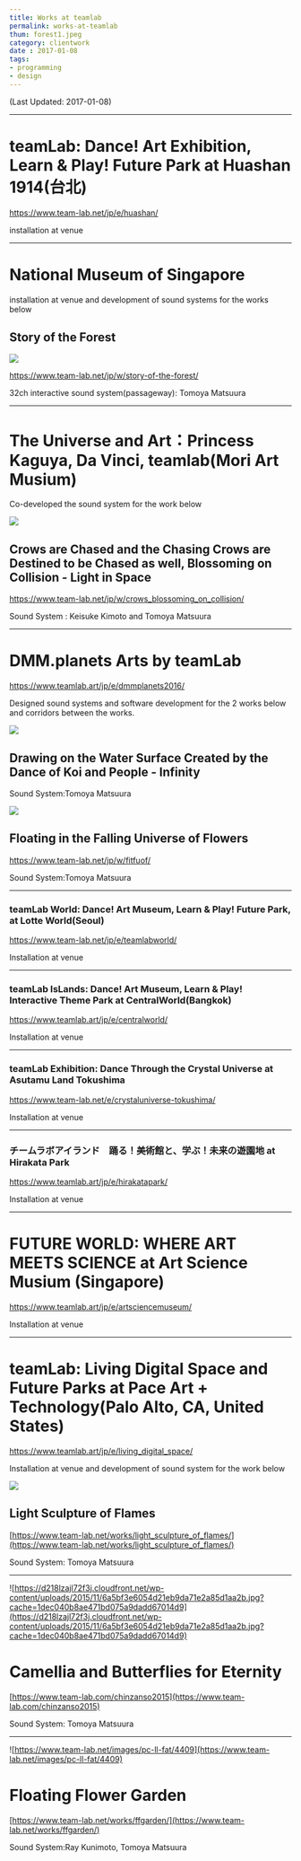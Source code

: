 ```yaml
---
title: Works at teamlab
permalink: works-at-teamlab
thum: forest1.jpeg
category: clientwork
date : 2017-01-08
tags:
- programming
- design
---
```


(Last Updated: 2017-01-08)

---

# teamLab: Dance! Art Exhibition, Learn & Play! Future Park at Huashan 1914(台北)

<https://www.team-lab.net/jp/e/huashan/>

installation at venue

---

# National Museum of Singapore

installation at venue and development of sound systems for the works below

## Story of the Forest

![](forest2.jpeg)


<https://www.team-lab.net/jp/w/story-of-the-forest/>


32ch interactive sound system(passageway): Tomoya Matsuura

---

# The Universe and Art：Princess Kaguya, Da Vinci, teamlab(Mori Art Musium)

Co-developed the sound system for the work below

![](crow_lightinspace.jpeg)


## Crows are Chased and the Chasing Crows are Destined to be Chased as well, Blossoming on Collision - Light in Space

<https://www.team-lab.net/jp/w/crows_blossoming_on_collision/>

Sound System : Keisuke Kimoto and Tomoya Matsuura

---

# DMM.planets Arts by teamLab


<https://www.teamlab.art/jp/e/dmmplanets2016/>

Designed sound systems and software development for the 2 works below and corridors between the works.


![](koiandpeople.jpeg)

## Drawing on the Water Surface Created by the Dance of Koi and People - Infinity

Sound System:Tomoya Matsuura

![](flower_universe.jpeg)

## Floating in the Falling Universe of Flowers

<https://www.team-lab.net/jp/w/fitfuof/>

Sound System:Tomoya Matsuura


---

### teamLab World: Dance! Art Museum, Learn & Play! Future Park,  at Lotte World(Seoul)

<https://www.team-lab.net/jp/e/teamlabworld/>

Installation at venue

---

### teamLab IsLands: Dance! Art Museum, Learn & Play! Interactive Theme Park at CentralWorld(Bangkok)

<https://www.teamlab.art/jp/e/centralworld/>

Installation at venue

---

### teamLab Exhibition: Dance Through the Crystal Universe at Asutamu Land Tokushima

<https://www.team-lab.net/e/crystaluniverse-tokushima/>

Installation at venue

---

### チームラボアイランド　踊る！美術館と、学ぶ！未来の遊園地 at Hirakata Park

<https://www.teamlab.art/jp/e/hirakatapark/>

Installation at venue

---

# FUTURE WORLD: WHERE ART MEETS SCIENCE at Art Science Musium (Singapore)


<https://www.teamlab.art/jp/e/artsciencemuseum/>

Installation at venue

---

# teamLab: Living Digital Space and Future Parks at Pace Art + Technology(Palo Alto, CA, United States)

<https://www.teamlab.art/jp/e/living_digital_space/>

Installation at venue and development of sound system for the work below

![](light_flames.jpeg)

## Light Sculpture of Flames


[https://www.team-lab.net/works/light_sculpture_of_flames/](https://www.team-lab.net/works/light_sculpture_of_flames/)

Sound System: Tomoya Matsuura

---

![https://d218lzajl72f3j.cloudfront.net/wp-content/uploads/2015/11/6a5bf3e6054d21eb9da71e2a85d1aa2b.jpg?cache=1dec040b8ae471bd075a9dadd67014d9](https://d218lzajl72f3j.cloudfront.net/wp-content/uploads/2015/11/6a5bf3e6054d21eb9da71e2a85d1aa2b.jpg?cache=1dec040b8ae471bd075a9dadd67014d9)

# Camellia and Butterflies for Eternity

[https://www.team-lab.com/chinzanso2015](https://www.team-lab.com/chinzanso2015)

Sound System: Tomoya Matsuura

---

![https://www.team-lab.net/images/pc-ll-fat/4409](https://www.team-lab.net/images/pc-ll-fat/4409)

# Floating Flower Garden

[https://www.team-lab.net/works/ffgarden/](https://www.team-lab.net/works/ffgarden/)

Sound System:Ray Kunimoto, Tomoya Matsuura
